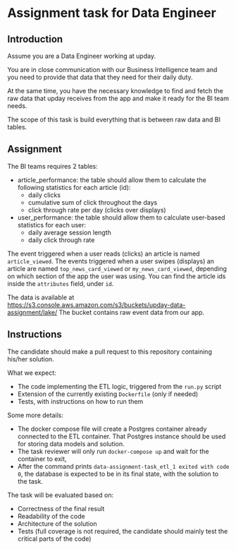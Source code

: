 # Assignment task for Data Engineer

## Introduction

Assume you are a Data Engineer working at upday. 

You are in close communication with our Business Intelligence team and you need to provide that data that they need for their daily duty.

At the same time, you have the necessary knowledge to find and fetch the raw data that upday receives from the app and make it ready for the BI team needs.

The scope of this task is build everything that is between raw data and BI tables.

## Assignment
The BI teams requires 2 tables:
* article_performance: the table should allow them to calculate the following statistics for each article (id):
  * daily clicks
  * cumulative sum of click throughout the days
  * click through rate per day (clicks over displays)
* user_performance: the table should allow them to calculate user-based statistics for each user:
  * daily average session length
  * daily click through rate
  
The event triggered when a user reads (clicks) an article is named `article_viewed`. 
The events triggered when a user swipes (displays) an article are named  `top_news_card_viewed` or `my_news_card_viewed`, depending on which section of the app the user was using.
You can find the article ids inside the `attributes` field, under `id`.

The data is available at https://s3.console.aws.amazon.com/s3/buckets/upday-data-assignment/lake/
The bucket contains raw event data from our app.

## Instructions
The candidate should make a pull request to this repository containing his/her solution.

What we expect:
* The code implementing the ETL logic, triggered from the `run.py` script
* Extension of the currently existing `Dockerfile` (only if needed)
* Tests, with instructions on how to run them

Some more details:
* The docker compose file will create a Postgres container already connected to the ETL container. That Postgres instance should be used for storing data models and solution.
* The task reviewer will only run `docker-compose up` and wait for the container to exit, 
* After the command prints `data-assignment-task_etl_1 exited with code 0`, the database is expected to be in its final state, with the solution to the task.

The task will be evaluated based on:
* Correctness of the final result
* Readability of the code
* Architecture of the solution
* Tests (full coverage is not  required, the candidate should mainly test the critical parts of the code)

